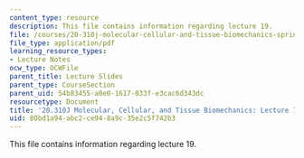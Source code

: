 ```yaml
---
content_type: resource
description: This file contains information regarding lecture 19.
file: /courses/20-310j-molecular-cellular-and-tissue-biomechanics-spring-2015/80bd1a94abc2ce948a9c35e2c5f742b3_MIT20_310JS15_Lecture19.pdf
file_type: application/pdf
learning_resource_types:
- Lecture Notes
ocw_type: OCWFile
parent_title: Lecture Slides
parent_type: CourseSection
parent_uid: 54b83455-a0e0-1617-033f-e3cac6d343dc
resourcetype: Document
title: '20.310J Molecular, Cellular, and Tissue Biomechanics: Lecture 19'
uid: 80bd1a94-abc2-ce94-8a9c-35e2c5f742b3
---
```

This file contains information regarding lecture 19.

